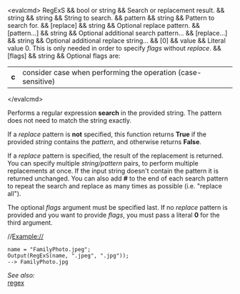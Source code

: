 \<evalcmd\> RegExS && bool or string && Search or replacement result. && string && string && String to search. && pattern && string && Pattern to search for. && \[replace\] && string && Optional replace pattern. && \[pattern...\] && string && Optional additional search pattern... && \[replace...\] && string && Optional additional replace string... && \[0\] && value && Literal value 0. This is only needed in order to specify *flags* without *replace*. && \[flags\] && string && Optional flags are:

|       |                                                              |
|-------|--------------------------------------------------------------|
| **c** | consider case when performing the operation (case-sensitive) |

\</evalcmd\>

Performs a regular expression **search** in the provided string. The pattern does not need to match the string exactly.

If a *replace* pattern is **not** specified, this function returns **True** if the provided *string* contains the *pattern*, and otherwise returns **False**.

If a *replace* pattern is specified, the result of the replacement is returned. You can specify multiple *string/pattern* pairs, to perform multiple replacements at once. If the input string doesn't contain the pattern it is returned unchanged. You can also add **\#** to the end of each search pattern to repeat the search and replace as many times as possible (i.e. "replace all").

The optional *flags* argument must be specified last. If no *replace* pattern is provided and you want to provide *flags*, you must pass a literal **0** for the third argument.

//<Example://>

    name = "FamilyPhoto.jpeg";
    Output(RegExS(name, ".jpeg", ".jpg"));
    --> FamilyPhoto.jpg

*See also:*  
[regex](regex.md)
